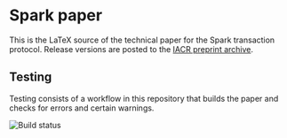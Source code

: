 # Spark paper

This is the LaTeX source of the technical paper for the Spark transaction protocol.
Release versions are posted to the [IACR preprint archive](https://eprint.iacr.org/).

## Testing

Testing consists of a workflow in this repository that builds the paper and checks for errors and certain warnings.

![Build status](../../actions/workflows/build.yml/badge.svg)
